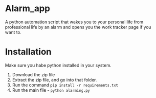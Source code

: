 # Alarm_app
A python automation script that wakes you to your personal life from professional life by an alarm and opens you the work tracker page if you want to.

# Installation
Make sure you habe python installed in your system.

1. Download the zip file 
2. Extract the zip file, and go into that folder.
3. Run the command ``pip install -r requirements.txt``
4. Run the main file - ``python alarming.py``
